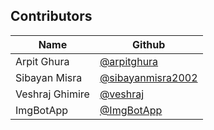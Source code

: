 ## Contributors

<table>
<thead>
<tr>
<th>Name</th>
<th>Github</th>
</tr>
</thead>
<tbody>
<tr>
<td>Arpit Ghura</td>
<td>
<a href="https://github.com/arpitghura">@arpitghura</a>
</td>
</tr>
<tr>
<td>Sibayan Misra</td>
<td>
<a href="https://github.com/sibayanmisra2002">@sibayanmisra2002</a>
</td>
</tr>
<tr>
<td>Veshraj Ghimire</td>
<td>
<a href="https://github.com/V35HR4J">@veshraj</a>
</td>
</tr>
<tr>
<td>ImgBotApp</td>
<td>
<a href="https://github.com/ImgBotApp">@ImgBotApp</a>
</td>
</tr>
</tbody>
</table>

